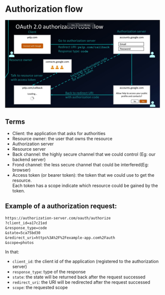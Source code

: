 # Authorization flow

![authorization-flow](../img/authorization_flow.jpg)

## Terms

* Client: the application that asks for authorities
* Resource owner: the user that owns the resource
* Authorization server
* Resource server
* Back channel: the highly secure channel that we could control (Eg: our backend server) 
* Frond channel: the less secure channel that could be interfered(Eg: browser)
* Access token (or bearer token): the token that we could use to get the resource.  
  Each token has a scope indicate which resource could be gained by the token.

## Example of a authorization request:

```http
https://authorization-server.com/oauth/authorize
?client_id=a17c21ed
&response_type=code
&state=5ca75bd30
&redirect_uri=https%3A%2F%2Fexample-app.com%2Fauth
&scope=photos
```

In that:

* `client_id`: the client id of the application (registered to the authorization server)
* `response_type`: type of the response
* `state`: the state will be returned back after the request successed
* `redirect_uri`: the URI will be redirected after the request successed
* `scope`: the requested scope
